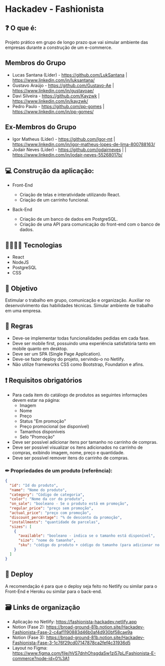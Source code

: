 # Hackadev - Fashionista

## ❓ O que é:

Projeto prático em grupo de longo prazo que vai simular ambiente das empresas durante a construção de um e-commerce.

## Membros do Grupo

- Lucas Santana (Líder) - https://github.com/LukSantana | https://www.linkedin.com/in/luksantana/
- Gustavo Araújo - https://github.com/Gustavo-Ae | https://www.linkedin.com/in/gustavoae/
- Davi Silveira - https://github.com/Kayzwk | https://www.linkedin.com/in/kayzwk/
- Pedro Paulo - https://github.com/pp-gomes | https://www.linkedin.com/in/pp-gomes/

## Ex-Membros do Grupo

- Igor Matheus (Líder) - https://github.com/Igor-mt | https://www.linkedin.com/in/igor-matheus-lopes-de-lima-800788163/
- Jodair Neves (Líder) - https://github.com/jodairneves | | https://www.linkedin.com/in/jodair-neves-55268017b/

## 💻 Construção da aplicação:

- Front-End
  - Criação de telas e interatividade utilizando React.
  - Criação de um carrinho funcional.

- Back-End
  - Criação de um banco de dados em PostgreSQL.
  - Criação de uma API para comunicação do front-end com o banco de dados.

## 👨‍💻👩‍💻 Tecnologias
- React
- NodeJS
- PostgreSQL
- CSS

## 🎯 Objetivo

Estimular o trabalho em grupo, comunicação e organização. Auxiliar no desenvolvimento das habilidades técnicas. Simular ambiente de trabalho em uma empresa.

## 📝 Regras

- Deve-se implementar todas funcionalidades pedidas em cada fase.
- Deve ser mobile first, possuindo uma experiência satisfatória tanto em mobile quanto em desktop.
- Deve ser um SPA (Single Page Application).
- Deve-se fazer deploy do projeto, servindo-o no Netlify.
- Não utilize frameworks CSS como Bootstrap, Foundation e afins.

## ❗ Requisitos obrigatórios

- Para cada item do catálogo de produtos as seguintes informações devem estar na página:
  - Imagem
  - Nome
  - Preço
  - Status "Em promoção"
  - Preço promocional (se disponível)
  - Tamanhos disponíveis
  - Selo "Promoção"
- Deve ser possível adicionar itens por tamanho no carrinho de compras.
- Deve ser possível visualizar os itens adicionados no carrinho de compras, exibindo imagem, nome, preço e quantidade.
- Deve ser possível remover itens do carrinho de compras.

### ✏ Propriedades de um produto (referência):

```json
{
  "id": "Id do produto",
  "name": "Nome do produto",
  "category": "Código de categoria",
  "color": "Nome da cor do produto",
  "on_sale": "booleano - Se o produto está em promoção",
  "regular_price": "preço sem promoção",
  "actual_price": "preço com promoção",
  "discount_percentage": "% de desconto da promoção",
  "installments": "quantidade de parcelas",
  "sizes": [
    {
      "available": "booleano - indica se o tamanho está disponível",
      "size": "nome do tamanho",
      "sku": "código do produto + código do tamanho (para adicionar no carrinho)"
    }
  ]
}
```

## 📁 Deploy

A recomendação é para que o deploy seja feito no Netlify ou similar para o Front-End e Heroku ou similar para o back-end.

## 🗃 Links de organização 

- Aplicação no Netlify: https://fashionista-hackadev.netlify.app
- Notion (Fase 2): https://broad-ground-81b.notion.site/Hackadev-Fashionista-Fase-2-c4af1190883d46b0af4d930bf58cae9a
- Notion (Fase 3): https://broad-ground-81b.notion.site/Hackadev-Fashionista-Fase-3-1c76f29cd07147878ca2fef4c31936d5
- Layout no Figma: https://www.figma.com/file/hVS7dnhOhsgdaSw1zi57pL/Fashionista-E-commerce?node-id=0%3A1
